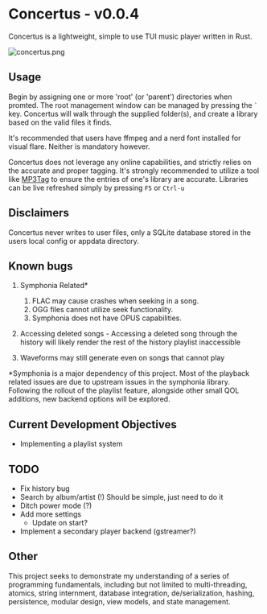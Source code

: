 # Concertus - v0.0.4

Concertus is a lightweight, simple to use TUI music player written in Rust.

![concertus.png](https://i.postimg.cc/GmfgdZt7/concertus-img.png)

## Usage

Begin by assigning one or more 'root' (or 'parent') directories when
promted. The root management window can be managed by pressing the ```
` ``` key. Concertus will walk through the supplied folder(s), and
create a library based on the valid files it finds.

It's recommended that users have ffmpeg and a nerd font installed for
visual flare. Neither is mandatory however.

Concertus does not leverage any online capabilities, and strictly
relies on the accurate and proper tagging. It's strongly recommended
to utilize a tool like [MP3Tag](https://www.mp3tag.de/en/) to ensure
the entries of one's library are accurate. Libraries can be live
refreshed simply by pressing ```F5``` or ```Ctrl-u```

## Disclaimers

Concertus never writes to user files, only a SQLite database stored in
the users local config or appdata directory. 

## Known bugs

1. Symphonia Related*
    1. FLAC may cause crashes when seeking in a song. 
    1. OGG files cannot utilize seek functionality.
    1. Symphonia does not have OPUS capabilities.

2. Accessing deleted songs - Accessing a deleted song through the
   history will likely render the rest of the history playlist
inaccessible

3. Waveforms may still generate even on songs that cannot play

*Symphonia is a major dependency of this project. Most of the playback
related issues are due to upstream issues in the symphonia library.
Following the rollout of the playlist feature, alongside other small
QOL additions, new backend options will be explored.

## Current Development Objectives
- Implementing a playlist system

## TODO 

- Fix history bug
- Search by album/artist (!) Should be simple, just need to do it
- Ditch power mode (?)
- Add more settings
    - Update on start?
- Implement a secondary player backend (gstreamer?)


## Other
This project seeks to demonstrate my understanding of a series of
programming fundamentals, including but not limited to
multi-threading, atomics, string internment, database integration,
de/serialization, hashing, persistence, modular design, view models,
and state management. 
